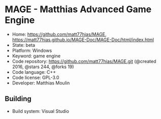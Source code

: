 # MAGE - Matthias Advanced Game Engine

- Home: https://github.com/matt77hias/MAGE, https://matt77hias.github.io/MAGE-Doc/MAGE-Doc/html/index.html
- State: beta
- Platform: Windows
- Keyword: game engine
- Code repository: https://github.com/matt77hias/MAGE.git (@created 2016, @stars 244, @forks 19)
- Code language: C++
- Code license: GPL-3.0
- Developer: Matthias Moulin

## Building

- Build system: Visual Studio
